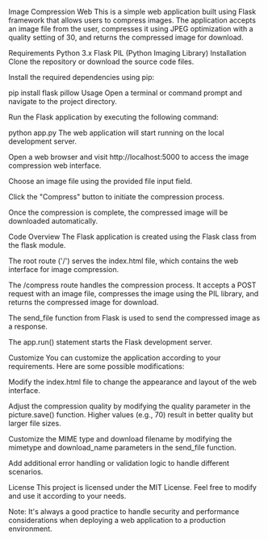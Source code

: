 Image Compression Web
This is a simple web application built using Flask framework that allows users to compress images. The application accepts an image file from the user, compresses it using JPEG optimization with a quality setting of 30, and returns the compressed image for download.

Requirements
Python 3.x
Flask
PIL (Python Imaging Library)
Installation
Clone the repository or download the source code files.

Install the required dependencies using pip:

pip install flask pillow
Usage
Open a terminal or command prompt and navigate to the project directory.

Run the Flask application by executing the following command:

python app.py
The web application will start running on the local development server.

Open a web browser and visit http://localhost:5000 to access the image compression web interface.

Choose an image file using the provided file input field.

Click the "Compress" button to initiate the compression process.

Once the compression is complete, the compressed image will be downloaded automatically.

Code Overview
The Flask application is created using the Flask class from the flask module.

The root route ('/') serves the index.html file, which contains the web interface for image compression.

The /compress route handles the compression process. It accepts a POST request with an image file, compresses the image using the PIL library, and returns the compressed image for download.

The send_file function from Flask is used to send the compressed image as a response.

The app.run() statement starts the Flask development server.

Customize
You can customize the application according to your requirements. Here are some possible modifications:

Modify the index.html file to change the appearance and layout of the web interface.

Adjust the compression quality by modifying the quality parameter in the picture.save() function. Higher values (e.g., 70) result in better quality but larger file sizes.

Customize the MIME type and download filename by modifying the mimetype and download_name parameters in the send_file function.

Add additional error handling or validation logic to handle different scenarios.

License
This project is licensed under the MIT License. Feel free to modify and use it according to your needs.

Note: It's always a good practice to handle security and performance considerations when deploying a web application to a production environment.


